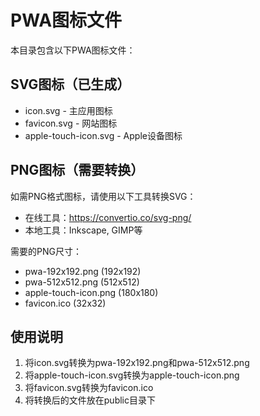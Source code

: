 # PWA图标文件

本目录包含以下PWA图标文件：

## SVG图标（已生成）
- icon.svg - 主应用图标
- favicon.svg - 网站图标
- apple-touch-icon.svg - Apple设备图标

## PNG图标（需要转换）
如需PNG格式图标，请使用以下工具转换SVG：
- 在线工具：https://convertio.co/svg-png/
- 本地工具：Inkscape, GIMP等

需要的PNG尺寸：
- pwa-192x192.png (192x192)
- pwa-512x512.png (512x512)
- apple-touch-icon.png (180x180)
- favicon.ico (32x32)

## 使用说明
1. 将icon.svg转换为pwa-192x192.png和pwa-512x512.png
2. 将apple-touch-icon.svg转换为apple-touch-icon.png
3. 将favicon.svg转换为favicon.ico
4. 将转换后的文件放在public目录下
